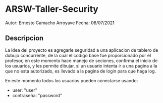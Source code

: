 # ARSW-Taller-Security

Autor: Ernesto Camacho Arroyave
Fecha: 08/07/2021

## Descripcion 
La idea del proyecto es agregarle seguridad a una aplicacion de tablero de dubujo concurrente, de la cual el codigo base fue proporcionado por el profesor, en este momento hace manejo de seciones, confirma el inicio de los usuarios, y les permite dibujar, si un usuario intenta ir a una pagina a la que no esta autorizado, es llevado a la pagina de login para que haga log. 

En este momento todos los usuarios pueden conectarse usando:
- user: "user"
- contraseña: "password"
